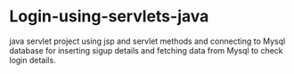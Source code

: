 # Login-using-servlets-java
java servlet project using jsp and servlet methods and connecting to Mysql database for inserting sigup details and  fetching data from Mysql to check login details.
